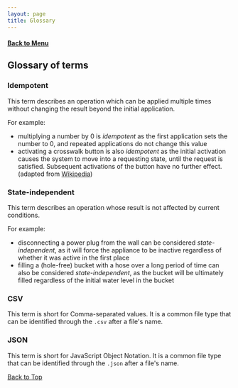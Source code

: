 ```yaml
---
layout: page
title: Glossary
---
```


#### [Back to Menu](../UserGuide.md)

## Glossary of terms

### Idempotent

This term describes an operation which can be applied multiple times without changing the result beyond the initial
application.

For example:

- multiplying a number by 0 is *idempotent* as the first application sets the number to 0, and repeated applications 
  do not change this value
- activating a crosswalk button is also *idempotent* as the initial activation causes the system to move into a 
  requesting state, until the request is satisfied. Subsequent activations of the button have no further effect. 
  (adapted from [Wikipedia](https://en.wikipedia.org/wiki/Idempotence#Applied_examples))

### State-independent

This term describes an operation whose result is not affected by current conditions.

For example:

- disconnecting a power plug from the wall can be considered *state-independent*, as it will force the appliance to be
  inactive regardless of whether it was active in the first place
- filling a (hole-free) bucket with a hose over a long period of time can also be considered *state-independent*, 
  as the bucket will be ultimately filled regardless of the initial water level in the bucket

### CSV

This term is short for Comma-separated values. It is a common file type that can be identified through the `.csv` after a file's name.

### JSON

This term is short for JavaScript Object Notation. It is a common file type that can be identified through the `.json` after a file's name.

[Back to Top](#back-to-menu)

